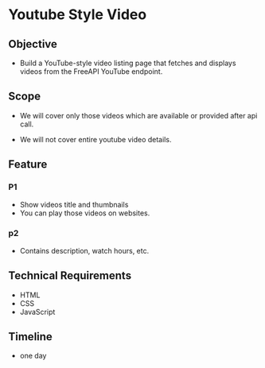 # Youtube Style Video

## Objective

- Build a YouTube-style video listing page that fetches and displays videos from the FreeAPI YouTube endpoint.

## Scope

- We will cover only those videos which are available or provided after api call.

- We will not cover entire youtube video details.

## Feature

### P1
- Show videos title and thumbnails
- You can play those videos on websites.

### p2
- Contains description, watch hours, etc.

## Technical Requirements

- HTML
- CSS
- JavaScript

## Timeline

- one day